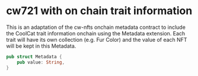 # cw721 with on chain trait information

This is an adaptation of the cw-nfts onchain metadata contract to
include the CoolCat trait information onchain using the Metadata extension.
Each trait will have its own collection (e.g. Fur Color) and the value
of each NFT will be kept in this Metadata.

```rust
pub struct Metadata {
    pub value: String,
}
```
